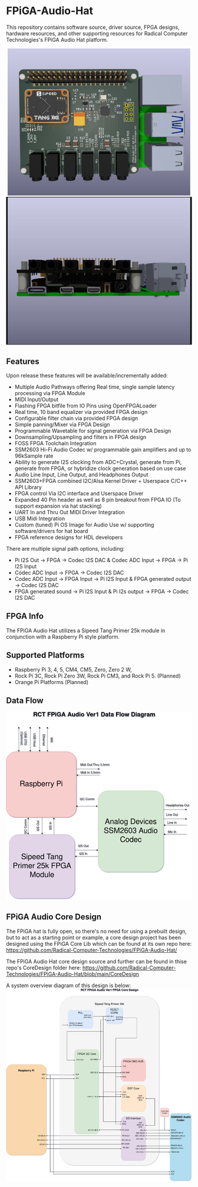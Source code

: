 # FPiGA-Audio-Hat
This repository contains software source, driver source, FPGA designs, hardware resources, and other supporting resources for Radical Computer Technologies's FPiGA Audio Hat platform.

![Overhead](https://github.com/Radical-Computer-Technologies/FPiGA-Audio-Hat/blob/main/photos/FPiGA_Audio-overhead.png "Overhead")
![Front Facing Tilt](https://github.com/Radical-Computer-Technologies/FPiGA-Audio-Hat/blob/main/photos/FPiGA_Audio-fwdtilt.jpg "Front Facing Tile")

## Features

 Upon release these features will be available/incrementally added:

* Multiple Audio Pathways offering Real time, single sample latency processing via FPGA Module
* MIDI Input/Output
* Flashing FPGA bitfile from IO Pins using OpenFPGALoader
* Real time, 10 band equalizer via provided FPGA design
* Configurable filter chain via provided FPGA design
* Simple panning/Mixer via FPGA Design
* Programmable Wavetable for signal generation via FPGA Design
* Downsampling/Upsampling and filters in FPGA design
* FOSS FPGA Toolchain Integration
* SSM2603 Hi-Fi Audio Codec w/ programmable gain amplifiers and up to 96kSample rate
* Ability to generate I2S clocking from ADC+Crystal, generate from Pi, generate from FPGA, or hybridize clock generation based on use case
* Audio Line Input, Line Output, and Headphones Output
* SSM2603+FPGA combined I2C/Alsa Kernel Driver + Userspace C/C++ API Library
* FPGA control Via I2C interface and Userspace Driver
* Expanded 40 Pin header as well as 8 pin breakout from FPGA IO (To support expansion via hat stacking)
* UART In and Thru Out MIDI Driver Integration
* USB Midi Integration
* Custom (tuned) Pi OS Image for Audio Use w/ supporting software/drivers for hat board
* FPGA reference designs for HDL developers

There are multiple signal path options, including:

* Pi I2S Out -> FPGA -> Codec I2S DAC & Codec ADC Input -> FPGA -> Pi I2S Input
* Codec ADC Input -> FPGA -> Codec I2S DAC
* Codec ADC Input -> FPGA Input -> Pi I2S Input & FPGA generated output -> Codec I2S DAC
* FPGA generated sound -> Pi I2S Input & Pi I2s output -> FPGA -> Codec I2S DAC

## FPGA Info
The FPiGA Audio Hat utilizes a Sipeed Tang Primer 25k module in conjunction with a Raspberry Pi style platform. 

## Supported Platforms
* Raspberry Pi 3, 4, 5, CM4, CM5, Zero, Zero 2 W,
* Rock Pi 3C, Rock Pi Zero 3W, Rock Pi CM3, and Rock Pi 5. (Planned)
* Orange Pi Platforms (Planned)

## Data Flow
![Data Flow](https://github.com/Radical-Computer-Technologies/FPiGA-Audio-Hat/blob/main/photos/FPiGA-Audio-1.0-DataFlow.png "Data Flow")

## FPiGA Audio Core Design

The FPiGA hat is fully open, so there's no need for using a prebuilt design, but to act as a starting point or example, a core design project has been 
designed using the FPiGA Core Lib which can be found at its own repo here:
https://github.com/Radical-Computer-Technologies/FPiGA-Audio-Hat/

The FPiGA Audio Hat core design source and further can be found in thise repo's CoreDesign folder here:
https://github.com/Radical-Computer-Technologies/FPiGA-Audio-Hat/blob/main/CoreDesign

A system overview diagram of this design is below:
![Core Design](https://github.com/Radical-Computer-Technologies/FPiGA-Audio-Hat/blob/main/photos/FPiGA-Audio-1.0-FPGA-CoreDesign.png "Core Design")